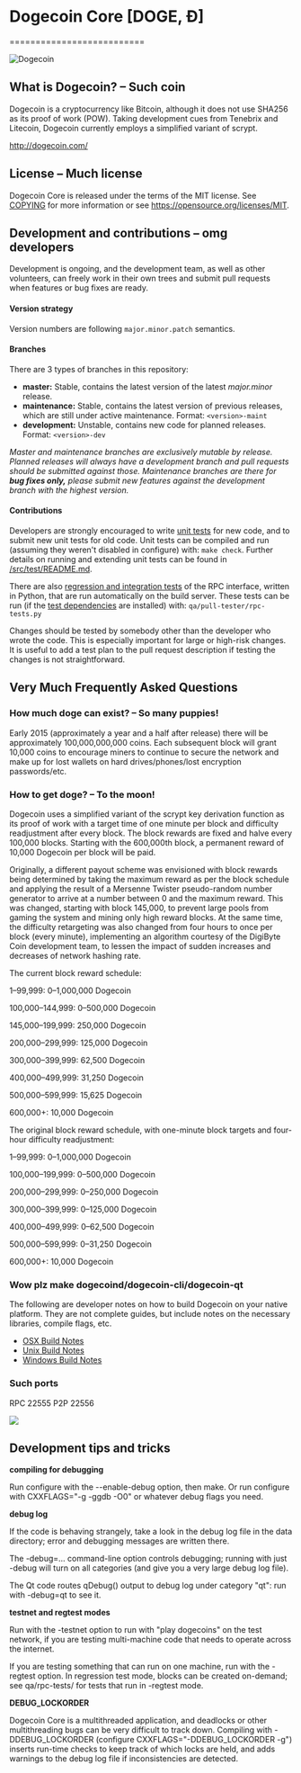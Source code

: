 # Dogecoin Core [DOGE, Ð]
==========================

![Dogecoin](http://static.tumblr.com/ppdj5y9/Ae9mxmxtp/300coin.png)

## What is Dogecoin? – Such coin
Dogecoin is a cryptocurrency like Bitcoin, although it does not use SHA256 as its proof of work (POW). Taking development cues from Tenebrix and Litecoin, Dogecoin currently employs a simplified variant of scrypt.

http://dogecoin.com/

## License – Much license
Dogecoin Core is released under the terms of the MIT license. See [COPYING](COPYING) for more
information or see https://opensource.org/licenses/MIT.

## Development and contributions – omg developers
Development is ongoing, and the development team, as well as other volunteers, can freely work in their own trees and submit pull requests when features or bug fixes are ready.

#### Version strategy
Version numbers are following ```major.minor.patch``` semantics.

#### Branches
There are 3 types of branches in this repository:

- **master:** Stable, contains the latest version of the latest *major.minor* release.
- **maintenance:** Stable, contains the latest version of previous releases, which are still under active maintenance. Format: ```<version>-maint```
- **development:** Unstable, contains new code for planned releases. Format: ```<version>-dev```

*Master and maintenance branches are exclusively mutable by release. Planned releases will always have a development branch and pull requests should be submitted against those. Maintenance branches are there for* ***bug fixes only,*** *please submit new features against the development branch with the highest version.*

#### Contributions

Developers are strongly encouraged to write [unit tests](src/test/README.md) for new code, and to
submit new unit tests for old code. Unit tests can be compiled and run
(assuming they weren't disabled in configure) with: `make check`. Further details on running
and extending unit tests can be found in [/src/test/README.md](/src/test/README.md).

There are also [regression and integration tests](/qa) of the RPC interface, written
in Python, that are run automatically on the build server.
These tests can be run (if the [test dependencies](/qa) are installed) with: `qa/pull-tester/rpc-tests.py`

Changes should be tested by somebody other than the developer who wrote the
code. This is especially important for large or high-risk changes. It is useful
to add a test plan to the pull request description if testing the changes is
not straightforward.

## Very Much Frequently Asked Questions

### How much doge can exist? – So many puppies!
Early 2015 (approximately a year and a half after release) there will be approximately 100,000,000,000 coins.
Each subsequent block will grant 10,000 coins to encourage miners to continue to secure the network and make up for lost wallets on hard drives/phones/lost encryption passwords/etc.

### How to get doge? – To the moon!
Dogecoin uses a simplified variant of the scrypt key derivation function as its proof of work with a target time of one minute per block and difficulty readjustment after every block. The block rewards are fixed and halve every 100,000 blocks. Starting with the 600,000th block, a permanent reward of 10,000 Dogecoin per block will be paid.

Originally, a different payout scheme was envisioned with block rewards being determined by taking the maximum reward as per the block schedule and applying the result of a Mersenne Twister pseudo-random number generator to arrive at a number between 0 and the maximum reward. This was changed, starting with block 145,000, to prevent large pools from gaming the system and mining only high reward blocks. At the same time, the difficulty retargeting was also changed from four hours to once per block (every minute), implementing an algorithm courtesy of the DigiByte Coin development team, to lessen the impact of sudden increases and decreases of network hashing rate.

The current block reward schedule:

1–99,999: 0–1,000,000 Dogecoin

100,000–144,999: 0–500,000 Dogecoin

145,000–199,999: 250,000 Dogecoin

200,000–299,999: 125,000 Dogecoin

300,000–399,999: 62,500 Dogecoin

400,000–499,999: 31,250 Dogecoin

500,000–599,999: 15,625 Dogecoin

600,000+: 10,000 Dogecoin

The original block reward schedule, with one-minute block targets and four-hour difficulty readjustment:

1–99,999: 0–1,000,000 Dogecoin

100,000–199,999: 0–500,000 Dogecoin

200,000–299,999: 0–250,000 Dogecoin

300,000–399,999: 0–125,000 Dogecoin

400,000–499,999: 0–62,500 Dogecoin

500,000–599,999: 0–31,250 Dogecoin

600,000+: 10,000 Dogecoin

### Wow plz make dogecoind/dogecoin-cli/dogecoin-qt

  The following are developer notes on how to build Dogecoin on your native platform. They are not complete guides, but include notes on the necessary libraries, compile flags, etc.

  - [OSX Build Notes](doc/build-osx.md)
  - [Unix Build Notes](doc/build-unix.md)
  - [Windows Build Notes](doc/build-msw.md)

### Such ports
RPC 22555
P2P 22556

![](http://dogesay.com/wow//////such/coin)

## Development tips and tricks

**compiling for debugging**

Run configure with the --enable-debug option, then make. Or run configure with
CXXFLAGS="-g -ggdb -O0" or whatever debug flags you need.

**debug log**

If the code is behaving strangely, take a look in the debug log file in the data directory;
error and debugging messages are written there.

The -debug=... command-line option controls debugging; running with just -debug will turn
on all categories (and give you a very large debug log file).

The Qt code routes qDebug() output to debug log under category "qt": run with -debug=qt
to see it.

**testnet and regtest modes**

Run with the -testnet option to run with "play dogecoins" on the test network, if you
are testing multi-machine code that needs to operate across the internet.

If you are testing something that can run on one machine, run with the -regtest option.
In regression test mode, blocks can be created on-demand; see qa/rpc-tests/ for tests
that run in -regtest mode.

**DEBUG_LOCKORDER**

Dogecoin Core is a multithreaded application, and deadlocks or other multithreading bugs
can be very difficult to track down. Compiling with -DDEBUG_LOCKORDER (configure
CXXFLAGS="-DDEBUG_LOCKORDER -g") inserts run-time checks to keep track of which locks
are held, and adds warnings to the debug log file if inconsistencies are detected.
